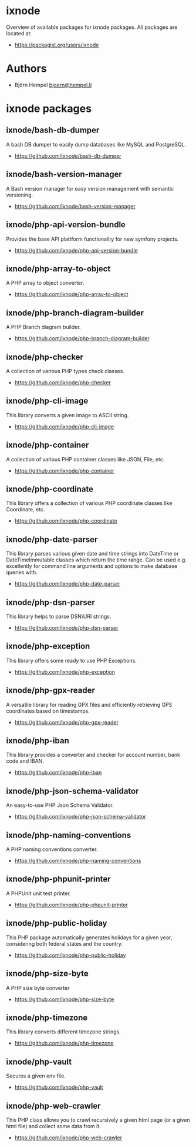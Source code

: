 # ixnode

Overview of available packages for ixnode packages. All packages are located at:

* https://packagist.org/users/ixnode

# Authors

* Björn Hempel <bjoern@hempel.li>

# ixnode packages

## ixnode/bash-db-dumper

A bash DB dumper to easily dump databases like MySQL and PostgreSQL.

* https://github.com/ixnode/bash-db-dumper


## ixnode/bash-version-manager

A Bash version manager for easy version management with semantic versioning.

* https://github.com/ixnode/bash-version-manager


## ixnode/php-api-version-bundle

Provides the base API plattform functionality for new symfony projects.

* https://github.com/ixnode/php-api-version-bundle


## ixnode/php-array-to-object

A PHP array to object converter.

* https://github.com/ixnode/php-array-to-object


## ixnode/php-branch-diagram-builder

A PHP Branch diagram builder.

* https://github.com/ixnode/php-branch-diagram-builder


## ixnode/php-checker

A collection of various PHP types check classes.

* https://github.com/ixnode/php-checker


## ixnode/php-cli-image

This library converts a given image to ASCII string.

* https://github.com/ixnode/php-cli-image


## ixnode/php-container

A collection of various PHP container classes like JSON, File, etc.

* https://github.com/ixnode/php-container


## ixnode/php-coordinate

This library offers a collection of various PHP coordinate classes like Coordinate, etc.

* https://github.com/ixnode/php-coordinate


## ixnode/php-date-parser

This library parses various given date and time strings into DateTime or DateTimeImmutable classes which return the time range. Can be used e.g. excellently for command line arguments and options to make database queries with.

* https://github.com/ixnode/php-date-parser


## ixnode/php-dsn-parser

This library helps to parse DSN\URI strings.

* https://github.com/ixnode/php-dsn-parser


## ixnode/php-exception

This library offers some ready to use PHP Exceptions.

* https://github.com/ixnode/php-exception


## ixnode/php-gpx-reader

A versatile library for reading GPX files and efficiently retrieving GPS coordinates based on timestamps.

* https://github.com/ixnode/php-gpx-reader


## ixnode/php-iban

This library provides a converter and checker for account number, bank code and IBAN.

* https://github.com/ixnode/php-iban


## ixnode/php-json-schema-validator

An easy-to-use PHP Json Schema Validator.

* https://github.com/ixnode/php-json-schema-validator


## ixnode/php-naming-conventions

A PHP naming conventions converter.

* https://github.com/ixnode/php-naming-conventions


## ixnode/php-phpunit-printer

A PHPUnit unit test printer.

* https://github.com/ixnode/php-phpunit-printer


## ixnode/php-public-holiday

This PHP package automatically generates holidays for a given year, considering both federal states and the country.

* https://github.com/ixnode/php-public-holiday


## ixnode/php-size-byte

A PHP size byte converter

* https://github.com/ixnode/php-size-byte


## ixnode/php-timezone

This library converts different timezone strings.

* https://github.com/ixnode/php-timezone


## ixnode/php-vault

Secures a given env file.

* https://github.com/ixnode/php-vault


## ixnode/php-web-crawler

This PHP class allows you to crawl recursively a given html page (or a given html file) and collect some data from it.

* https://github.com/ixnode/php-web-crawler
